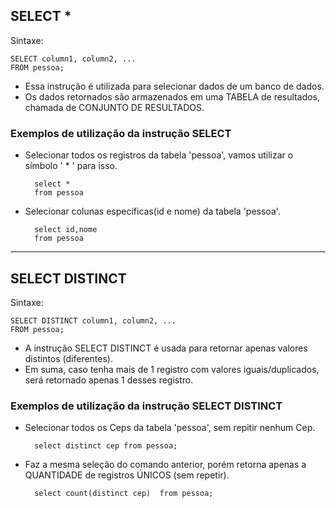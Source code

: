 SELECT *
----------



Sintaxe:

	SELECT column1, column2, ...
	FROM pessoa;

- Essa instrução é utilizada para selecionar dados de um banco de dados.
- Os dados retornados são armazenados em uma TABELA de resultados, chamada de CONJUNTO DE RESULTADOS.


### Exemplos de utilização da instrução SELECT

- Selecionar todos os registros da tabela 'pessoa', vamos utilizar o símbolo ' * ' para isso.

		select * 
		from pessoa

- Selecionar colunas específicas(id e nome) da tabela 'pessoa'.

		select id,nome
		from pessoa


---


SELECT DISTINCT
----------------



Sintaxe:

	SELECT DISTINCT column1, column2, ...
	FROM pessoa;

- A instrução SELECT DISTINCT é usada para retornar apenas valores distintos (diferentes).
- Em suma, caso tenha mais de 1 registro com valores iguais/duplicados, será retornado apenas 1 desses registro.


### Exemplos de utilização da instrução SELECT DISTINCT

- Selecionar todos os Ceps da tabela 'pessoa', sem repitir nenhum Cep.

		select distinct cep from pessoa;

- Faz a mesma seleção do comando anterior, porém retorna apenas a QUANTIDADE de registros ÚNICOS (sem repetir).

		select count(distinct cep)  from pessoa;
